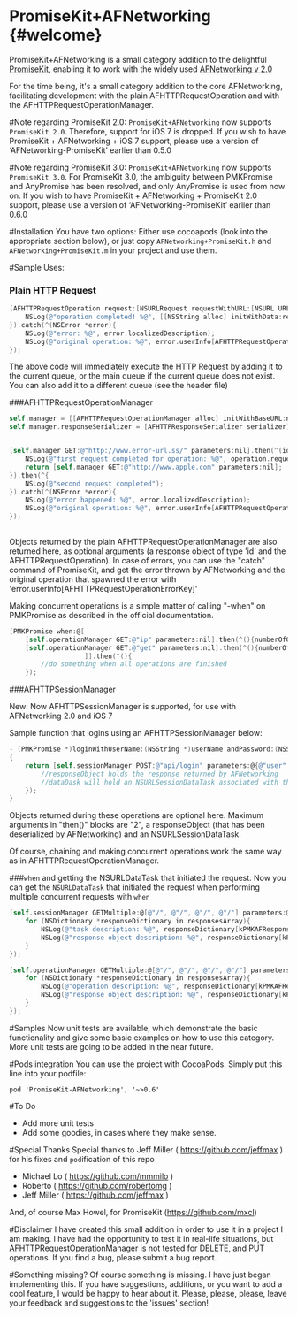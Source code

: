 PromiseKit+AFNetworking	{#welcome}
=====================

PromiseKit+AFNetworking is a small category addition to the delightful [PromiseKit][1], enabling it to work with the widely used [AFNetworking v 2.0][2]

For the time being, it's a small category addition to the core AFNetworking, facilitating development with the plain AFHTTPRequestOperation and with the AFHTTPRequestOperationManager.

#Note regarding PromiseKit 2.0:
`PromiseKit+AFNetworking` now supports `PromiseKit 2.0`. Therefore, support for iOS 7 is dropped. If you wish to have PromiseKit + AFNetworking + iOS 7 support, please use a version of ‘AFNetworking-PromiseKit’ earlier than 0.5.0

#Note regarding PromiseKit 3.0:
`PromiseKit+AFNetworking` now supports `PromiseKit 3.0`. For PromiseKit 3.0, the ambiguity between PMKPromise and AnyPromise has been resolved, and only AnyPromise is used from now on. If you wish to have PromiseKit + AFNetworking + PromiseKit 2.0 support, please use a version of ‘AFNetworking-PromiseKit’ earlier than 0.6.0

#Installation
You have two options: Either use cocoapods (look into the appropriate section below), or 
just copy `AFNetworking+PromiseKit.h` and `AFNetworking+PromiseKit.m` in your project and use them.

#Sample Uses:

### Plain HTTP Request
```objectivec
[AFHTTPRequestOperation request:[NSURLRequest requestWithURL:[NSURL URLWithString:@"http://oramind.com/"]]].then(^(id responseObject){
	NSLog(@"operation completed! %@", [[NSString alloc] initWithData:responseObject encoding:NSUTF8StringEncoding]);
}).catch(^(NSError *error){
	NSLog(@"error: %@", error.localizedDescription);
	NSLog(@"original operation: %@", error.userInfo[AFHTTPRequestOperationErrorKey]);
});
```

The above code will immediately execute the HTTP Request by adding it to the current queue, or the main queue if the current queue does not exist. You can also add it to a different queue (see the header file)

###AFHTTPRequestOperationManager
```objectivec
self.manager = [[AFHTTPRequestOperationManager alloc] initWithBaseURL:nil];
self.manager.responseSerializer = [AFHTTPResponseSerializer serializer];


[self.manager GET:@"http://www.error-url.ss/" parameters:nil].then(^(id responseObject, AFHTTPRequestOperation *operation){
	NSLog(@"first request completed for operation: %@", operation.request.description);
	return [self.manager GET:@"http://www.apple.com" parameters:nil];
}).then(^{
	NSLog(@"second request completed");
}).catch(^(NSError *error){
	NSLog(@"error happened: %@", error.localizedDescription);
	NSLog(@"original operation: %@", error.userInfo[AFHTTPRequestOperationErrorKey]);
});
	
```

Objects returned by the plain AFHTTPRequestOperationManager are also returned here, as optional arguments (a response object of type 'id' and the AFHTTPRequestOperation). In case of errors, you can use the "catch" command of PromiseKit, and get the error thrown by AFNetworking and the original operation that spawned the error with 'error.userInfo[AFHTTPRequestOperationErrorKey]'

Making concurrent operations is a simple matter of calling "-when" on PMKPromise as described in the official documentation.

```objectivec
[PMKPromise when:@[
	[self.operationManager GET:@"ip" parameters:nil].then(^(){numberOfOperationsCompleted ++;}),
	[self.operationManager GET:@"get" parameters:nil].then(^(){numberOfOperationsCompleted ++;})
                   ]].then(^(){
		//do something when all operations are finished
    });
```

###AFHTTPSessionManager

New: Now AFHTTPSessionManager is supported, for use with AFNetworking 2.0 and iOS 7

Sample function that logins using an AFHTTPSessionManager below:
```objectivec
- (PMKPromise *)loginWithUserName:(NSString *)userName andPassword:(NSString *)password
{
	return [self.sessionManager POST:@"api/login" parameters:@{@"user": userName, @"password" : password}].then(^(id responseObject, NSURLSessionDataTask *dataTask){
	    //responseObject holds the response returned by AFNetworking
        //dataDask will hold an NSURLSessionDataTask associated with this request, like it happens in AFHTTPSessionManager
	});
}

```

Objects returned during these operations are optional here. Maximum arguments in "then()" blocks are "2", a responseObject (that has been deserialized by AFNetworking) and an NSURLSessionDataTask.

Of course, chaining and making concurrent operations work the same way as in AFHTTPRequestOperationManager.

###`when` and getting the NSURLDataTask that initiated the request.
Now you can get the `NSURLDataTask` that initiated the request when performing multiple concurrent requests with `when`

```objectivec
[self.sessionManager GETMultiple:@[@"/", @"/", @"/", @"/"] parameters:@[@{},@{},@{},@{}]].then(^(NSArray * responsesArray){
    for (NSDictionary *responseDictionary in responsesArray){
        NSLog(@"task description: %@", responseDictionary[kPMKAFResponseTaskKey]);
        NSLog(@"response object description: %@", responseDictionary[kPMKAFResponseObjectKey]);
    }
});
```
```objectivec
[self.operationManager GETMultiple:@[@"/", @"/", @"/", @"/"] parameters:@[@{},@{},@{},@{}]].then(^(NSArray * responsesArray){
    for (NSDictionary *responseDictionary in responsesArray){
        NSLog(@"operation description: %@", responseDictionary[kPMKAFResponseOperationKey]);
        NSLog(@"response object description: %@", responseDictionary[kPMKAFResponseObjectKey]);
    }
});
```

#Samples
Now unit tests are available, which demonstrate the basic functionality and give some basic examples on how to use this category. More unit tests are going to be added in the near future.


#Pods integration
You can use the project with CocoaPods. Simply put this line into your podfile:

```
pod 'PromiseKit-AFNetworking', '~>0.6'
```

#To Do
- Add more unit tests
- Add some goodies, in cases where they make sense.

#Special Thanks
Special thanks to Jeff Miller ( https://github.com/jeffmax ) for his fixes and ```pod```ification of this repo

* Michael Lo ( https://github.com/mmmilo )
* Roberto ( https://github.com/robertomg )
* Jeff Miller ( https://github.com/jeffmax )
  
And, of course Max Howel, for PromiseKit (https://github.com/mxcl)


#Disclaimer
I have created this small addition in order to use it in a project I am making. I have had the opportunity to test it in real-life situations, but AFHTTPRequestOperationManager is not tested for DELETE, and PUT operations. If you find a bug, please submit a bug report.

#Something missing?
Of course something is missing. I have just began implementing this. If you have suggestions, additions, or you want to add a cool feature, I would be happy to hear about it. Please, please, please, leave your feedback and suggestions to the 'issues' section!


  [1]: http://promisekit.org
  [2]: https://github.com/AFNetworking/AFNetworking
